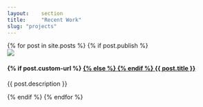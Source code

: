 ```yaml
---
layout:    section
title:     "Recent Work"
slug: "projects"
---
```

<!-- Begin blog block -->

<div class="blog-block">
<div class="grid grid-30-70">
{% for post in site.posts %}
{% if post.publish %}
	<div class="blog-block-grid-item">
		<img src="{{ post.img-src }}">
	</div>
	<div class="blog-block-grid-item">
		<h4>
			{% if post.custom-url %}
			<a class="font-400" href="{{ post.custom-url }}">
			{% else %}
			<a class="font-400" href="{{ post.url | prepend: site.baseurl }}">
			{% endif %}
			{{ post.title }}
			</a>
			<!-- <time class="font-400">{{ post.date | date: "%b %-d, %Y" }}</time> -->
		</h4>
		<p>{{ post.description }}</p>
	</div>
{% endif %}
{% endfor %}
</div>
</div>

<!-- End blog block -->
